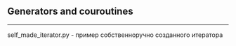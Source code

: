 ## Generators and couroutines 

---

self_made_iterator.py - пример собственноручно созданного итератора